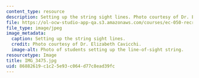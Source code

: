 ```yaml
---
content_type: resource
description: Setting up the string sight lines. Photo courtesy of Dr. Elizabeth Cavicchi.
file: https://ol-ocw-studio-app-qa.s3.amazonaws.com/courses/ec-050-recreate-experiments-from-history-inform-the-future-from-the-past-galileo-january-iap-2010/86882619c1c25e93c064d77c8ead39fc_IMG_3475.jpg
file_type: image/jpeg
image_metadata:
  caption: Setting up the string sight lines.
  credit: Photo courtesy of Dr. Elizabeth Cavicchi.
  image-alt: Photo of students setting up the line-of-sight string.
resourcetype: Image
title: IMG_3475.jpg
uid: 86882619-c1c2-5e93-c064-d77c8ead39fc
---
```

